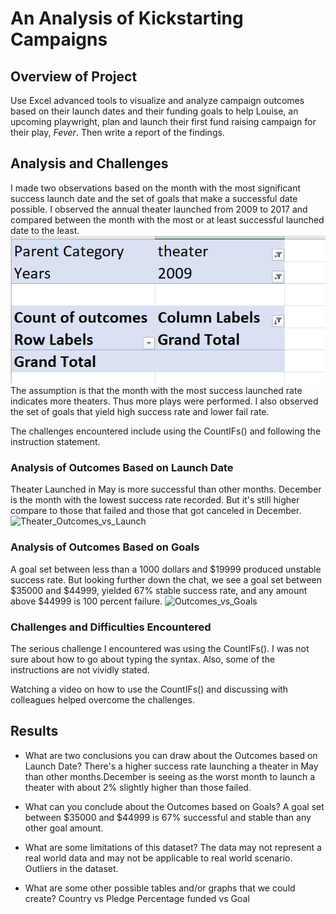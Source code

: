 # An Analysis of Kickstarting Campaigns

## Overview of Project

Use Excel advanced tools to visualize and analyze campaign outcomes based on their launch dates and their funding goals to help Louise, an upcoming playwright, plan and launch their first fund raising campaign for their play, *Fever*. Then write a report of the findings.

## Analysis and Challenges

I made two observations based on the month with the most significant success launch date and the set of goals that make a successful date possible. I observed the annual theater launched from 2009 to 2017 and compared between the month with the most or at least successful launched date to the least.
![Theater Outcome based on launch date for 2009](https://github.com/wahib453/Kickstarter-Analysis/blob/8118396213482996d35d20e19065a2fe673f7ee8/Resources/Theater%20Outcome%20based%20on%20launched%20date%20for%202009.png) The assumption is that the month with the most success launched rate indicates more theaters. Thus more plays were performed. I also observed the set of goals that yield high success rate and lower fail rate.

The challenges encountered include using the CountIFs() and following the instruction statement.

### Analysis of Outcomes Based on Launch Date

Theater Launched in May is more successful than other months. December is the month with the lowest success rate recorded. But it's still higher compare to those that failed and those that got canceled in December.
![Theater_Outcomes_vs_Launch](https://user-images.githubusercontent.com/69058584/103737594-17fd8700-4fb8-11eb-8c3b-e57581ab8c75.png)

### Analysis of Outcomes Based on Goals

A goal set between less than a 1000 dollars and $19999 produced unstable success rate. But looking further down the chat, we see a goal set between $35000 and $44999, yielded 67% stable success rate, and any amount above $44999 is 100 percent failure.
![Outcomes_vs_Goals](https://user-images.githubusercontent.com/69058584/103737626-23e94900-4fb8-11eb-9560-2945cb06ee0d.png)

### Challenges and Difficulties Encountered

The serious challenge I encountered was using the CountIFs(). I was not sure about how to go about typing the syntax. Also, some of the instructions are not vividly stated.

Watching a video on how to use the CountIFs() and discussing with colleagues helped overcome the challenges.

## Results

- What are two conclusions you can draw about the Outcomes based on Launch Date?
There's a higher success rate launching a theater in May than other months.December is seeing as the worst month to launch a theater with about 2% slightly higher than those failed.

- What can you conclude about the Outcomes based on Goals?
A goal set between $35000 and $44999 is 67% successful and stable than any other goal amount.

- What are some limitations of this dataset?
The data may not represent a real world data and may not be applicable to real world scenario. Outliers in the dataset.

- What are some other possible tables and/or graphs that we could create?
Country vs Pledge
Percentage funded vs Goal
